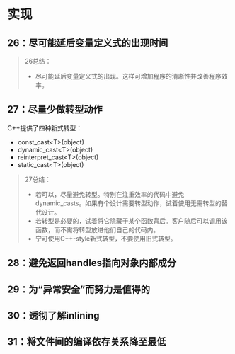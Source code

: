 # 实现

## 26：尽可能延后变量定义式的出现时间

> 26总结：
>
> - 尽可能延后变量定义式的出现。这样可增加程序的清晰性并改善程序效率。

## 27：尽量少做转型动作

C++提供了四种新式转型：

- const_cast\<T>(object)
- dynamic_cast\<T>(object)
- reinterpret_cast\<T>(object)
- static_cast\<T>(object)

> 27总结：
>
> - 若可以，尽量避免转型。特别在注重效率的代码中避免dynamic_casts。如果有个设计需要转型动作，试着使用无需转型的替代设计。
> - 若转型是必要的，试着将它隐藏于某个函数背后。客户随后可以调用该函数，而不需将转型放进他们自己的代码内。
> - 宁可使用C++-style新式转型，不要使用旧式转型。

## 28：避免返回handles指向对象内部成分

## 29：为“异常安全”而努力是值得的

## 30：透彻了解inlining

## 31：将文件间的编译依存关系降至最低

